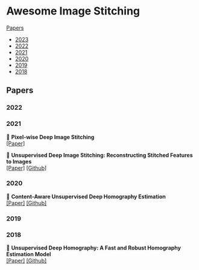 # Awesome Image Stitching

[Papers](#papers)

- [2023](#2023)
- [2022](#2022)
- [2021](#2021)
- [2020](#2020)
- [2019](#2019) 
- [2018](#2018) 

## Papers

### 2022

### 2021

📄 **Pixel-wise Deep Image Stitching**  
[[Paper]](https://arxiv.org/abs/2112.06171)

📄 **Unsupervised Deep Image Stitching: Reconstructing Stitched Features to Images**  
[[Paper]](https://arxiv.org/abs/2106.12859) [[Github]](https://github.com/nie-lang/UnsupervisedDeepImageStitching)

### 2020

📄 **Content-Aware Unsupervised Deep Homography Estimation**  
[[Paper]](https://arxiv.org/abs/1909.05983) [[Github]](https://github.com/JirongZhang/DeepHomography)

### 2019

### 2018

📄 **Unsupervised Deep Homography: A Fast and Robust Homography Estimation Model**  
[[Paper]](https://arxiv.org/abs/1709.03966) [[Github]](https://github.com/tynguyen/unsupervisedDeepHomographyRAL2018)

